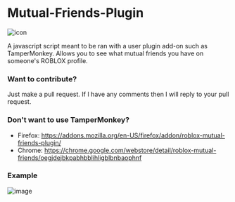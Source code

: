 # Mutual-Friends-Plugin

![icon](https://i.imgur.com/YVbJupc.png)

A javascript script meant to be ran with a user plugin add-on such as TamperMonkey. Allows you to see what mutual friends you have on someone's ROBLOX profile. 

### Want to contribute? 

Just make a pull request. If I have any comments then I will reply to your pull request. 

### Don't want to use TamperMonkey? 

* Firefox: https://addons.mozilla.org/en-US/firefox/addon/roblox-mutual-friends-plugin/
* Chrome: https://chrome.google.com/webstore/detail/roblox-mutual-friends/oegjdejbkpabhbblihligblbnbaophnf

### Example

![image](https://user-images.githubusercontent.com/22308762/162650830-bbec98e3-41d9-422e-b6cf-961adb09c2a9.png)

